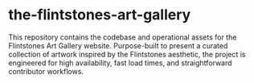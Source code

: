 # the-flintstones-art-gallery
This repository contains the codebase and operational assets for the Flintstones Art Gallery website. Purpose-built to present a curated collection of artwork inspired by the Flintstones aesthetic, the project is engineered for high availability, fast load times, and straightforward contributor workflows.

